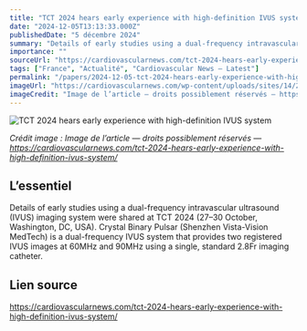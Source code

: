 ```yaml
---
title: "TCT 2024 hears early experience with high-definition IVUS system"
date: "2024-12-05T13:13:33.000Z"
publishedDate: "5 décembre 2024"
summary: "Details of early studies using a dual-frequency intravascular ultrasound (IVUS) imaging system were shared at TCT 2024 (27–30 October, Washington, DC, USA). Crystal Binary Pulsar (Shenzhen Vista-Vision MedTech) is a dual-frequency IVUS system that provides two registered IVUS images at 60MHz and 90MHz using a single, standard 2.8Fr imaging catheter."
importance: ""
sourceUrl: "https://cardiovascularnews.com/tct-2024-hears-early-experience-with-high-definition-ivus-system/"
tags: ["France", "Actualité", "Cardiovascular News — Latest"]
permalink: "/papers/2024-12-05-tct-2024-hears-early-experience-with-high-definition-ivus-system"
imageUrl: "https://cardiovascularnews.com/wp-content/uploads/sites/14/2024/12/8981730210857_.pic_.jpg"
imageCredit: "Image de l’article — droits possiblement réservés — https://cardiovascularnews.com/tct-2024-hears-early-experience-with-high-definition-ivus-system/"
---
```


![TCT 2024 hears early experience with high-definition IVUS system](https://cardiovascularnews.com/wp-content/uploads/sites/14/2024/12/8981730210857_.pic_.jpg)

*Crédit image : Image de l’article — droits possiblement réservés — https://cardiovascularnews.com/tct-2024-hears-early-experience-with-high-definition-ivus-system/*

## L’essentiel

Details of early studies using a dual-frequency intravascular ultrasound (IVUS) imaging system were shared at TCT 2024 (27–30 October, Washington, DC, USA). Crystal Binary Pulsar (Shenzhen Vista-Vision MedTech) is a dual-frequency IVUS system that provides two registered IVUS images at 60MHz and 90MHz using a single, standard 2.8Fr imaging catheter.

## Lien source

https://cardiovascularnews.com/tct-2024-hears-early-experience-with-high-definition-ivus-system/
